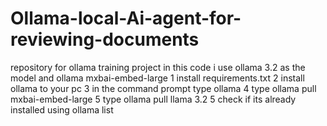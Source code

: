 # Ollama-local-Ai-agent-for-reviewing-documents
repository for ollama training project
in this code i use ollama 3.2 as the model and ollama mxbai-embed-large
1 install requirements.txt
2 install ollama to your pc
3 in the command prompt type ollama
4 type ollama pull mxbai-embed-large
5 type ollama pull llama 3.2
5 check if its already installed using ollama list
